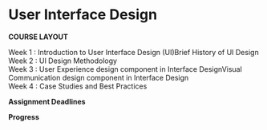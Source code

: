 # User Interface Design
**COURSE LAYOUT**

Week 1  :  Introduction to User Interface Design (UI)Brief History of UI Design\
Week 2  :  UI Design Methodology\
Week 3  :  User Experience design component in Interface DesignVisual Communication design component in Interface Design\
Week 4  :  Case Studies and Best Practices

**Assignment Deadlines**



**Progress**
